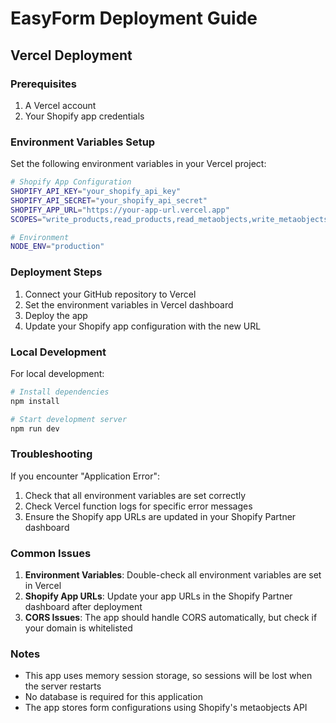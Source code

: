 # EasyForm Deployment Guide

## Vercel Deployment

### Prerequisites
1. A Vercel account
2. Your Shopify app credentials

### Environment Variables Setup

Set the following environment variables in your Vercel project:

```bash
# Shopify App Configuration
SHOPIFY_API_KEY="your_shopify_api_key"
SHOPIFY_API_SECRET="your_shopify_api_secret"
SHOPIFY_APP_URL="https://your-app-url.vercel.app"
SCOPES="write_products,read_products,read_metaobjects,write_metaobjects,write_metaobject_definitions,read_metaobject_definitions"

# Environment
NODE_ENV="production"
```

### Deployment Steps

1. Connect your GitHub repository to Vercel
2. Set the environment variables in Vercel dashboard
3. Deploy the app
4. Update your Shopify app configuration with the new URL

### Local Development

For local development:

```bash
# Install dependencies
npm install

# Start development server
npm run dev
```

### Troubleshooting

If you encounter "Application Error":

1. Check that all environment variables are set correctly
2. Check Vercel function logs for specific error messages
3. Ensure the Shopify app URLs are updated in your Shopify Partner dashboard

### Common Issues

1. **Environment Variables**: Double-check all environment variables are set in Vercel
2. **Shopify App URLs**: Update your app URLs in the Shopify Partner dashboard after deployment
3. **CORS Issues**: The app should handle CORS automatically, but check if your domain is whitelisted

### Notes

- This app uses memory session storage, so sessions will be lost when the server restarts
- No database is required for this application
- The app stores form configurations using Shopify's metaobjects API 